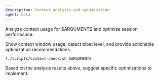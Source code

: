 ```yaml
---
description: Context analysis and optimization
agent: beta
---
```


Analyze context usage for $ARGUMENTS and optimize session performance.

Show context window usage, detect bloat level, and provide actionable optimization recommendations.

`!./scripts/context-check.sh $ARGUMENTS`

Based on the analysis results above, suggest specific optimizations to implement.
